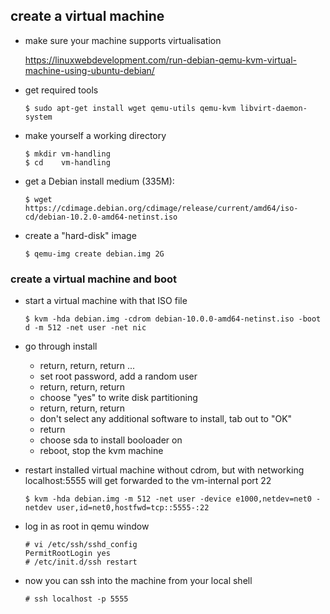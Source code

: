 create a virtual machine
------------------------

* make sure your machine supports virtualisation

  https://linuxwebdevelopment.com/run-debian-qemu-kvm-virtual-machine-using-ubuntu-debian/

* get required tools

      $ sudo apt-get install wget qemu-utils qemu-kvm libvirt-daemon-system

* make yourself a working directory

      $ mkdir vm-handling
      $ cd    vm-handling

* get a Debian install medium (335M):
  
      $ wget https://cdimage.debian.org/cdimage/release/current/amd64/iso-cd/debian-10.2.0-amd64-netinst.iso

* create a "hard-disk" image
  
      $ qemu-img create debian.img 2G

### create a virtual machine and boot

* start a virtual machine with that ISO file

      $ kvm -hda debian.img -cdrom debian-10.0.0-amd64-netinst.iso -boot d -m 512 -net user -net nic

* go through install

  * return, return, return ...
  * set root password, add a random user
  * return, return, return
  * choose "yes" to write disk partitioning
  * return, return, return
  * don't select any additional software to install, tab out to "OK"
  * return
  * choose sda to install booloader on
  * reboot, stop the kvm machine

* restart installed virtual machine without cdrom, but with networking
  localhost:5555 will get forwarded to the vm-internal port 22

      $ kvm -hda debian.img -m 512 -net user -device e1000,netdev=net0 -netdev user,id=net0,hostfwd=tcp::5555-:22

* log in as root in qemu window

      # vi /etc/ssh/sshd_config
      PermitRootLogin yes
      # /etc/init.d/ssh restart
  
* now you can ssh into the machine from your local shell

      # ssh localhost -p 5555

